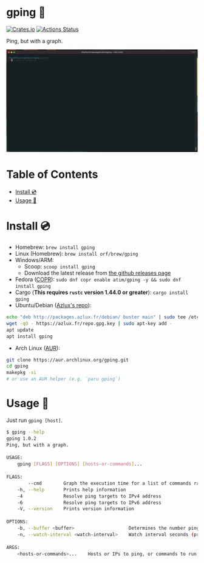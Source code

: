 # gping 🚀

[![Crates.io](https://img.shields.io/crates/v/gping.svg)](https://crates.io/crates/gping)
[![Actions Status](https://github.com/orf/gping/workflows/CI/badge.svg)](https://github.com/orf/gping/actions)

Ping, but with a graph.

![](./images/readme-example.gif)

Table of Contents
=================

   * [Install :cd:](#install-cd)
   * [Usage :saxophone:](#usage-saxophone)

# Install :cd:

* Homebrew: `brew install gping`
* Linux (Homebrew): `brew install orf/brew/gping`
* Windows/ARM: 
  * Scoop: `scoop install gping`
  * Download the latest release from [the github releases page](https://github.com/orf/gping/releases)
* Fedora ([COPR](https://copr.fedorainfracloud.org/coprs/atim/gping/)): `sudo dnf copr enable atim/gping -y && sudo dnf install gping`
* Cargo (**This requires `rustc` version 1.44.0 or greater**): `cargo install gping`
* Ubuntu/Debian ([Azlux's repo](http://packages.azlux.fr/)):
```bash
echo "deb http://packages.azlux.fr/debian/ buster main" | sudo tee /etc/apt/sources.list.d/azlux.list
wget -qO - https://azlux.fr/repo.gpg.key | sudo apt-key add -
apt update
apt install gping
```
* Arch Linux ([AUR](https://aur.archlinux.org/packages/?O=0&SeB=nd&K=Ping%2C+but+with+a+graph&outdated=&SB=n&SO=a&PP=50&do_Search=Go)):
```bash
git clone https://aur.archlinux.org/gping.git
cd gping
makepkg -si
# or use an AUR helper (e.g. `paru gping`)
```

# Usage :saxophone:

Just run `gping [host]`.

```bash
$ gping --help
gping 1.0.2
Ping, but with a graph.

USAGE:
    gping [FLAGS] [OPTIONS] [hosts-or-commands]...

FLAGS:
        --cmd        Graph the execution time for a list of commands rather than pinging hosts
    -h, --help       Prints help information
    -4               Resolve ping targets to IPv4 address
    -6               Resolve ping targets to IPv6 address
    -V, --version    Prints version information

OPTIONS:
    -b, --buffer <buffer>                    Determines the number pings to display. [default: 100]
    -n, --watch-interval <watch-interval>    Watch interval seconds (provide partial seconds like '0.5') [default: 0.5]

ARGS:
    <hosts-or-commands>...    Hosts or IPs to ping, or commands to run if --cmd is provided.
```
